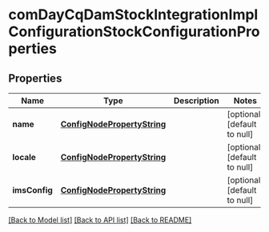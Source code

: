 # comDayCqDamStockIntegrationImplConfigurationStockConfigurationProperties

## Properties
Name | Type | Description | Notes
------------ | ------------- | ------------- | -------------
**name** | [**ConfigNodePropertyString**](ConfigNodePropertyString.md) |  | [optional] [default to null]
**locale** | [**ConfigNodePropertyString**](ConfigNodePropertyString.md) |  | [optional] [default to null]
**imsConfig** | [**ConfigNodePropertyString**](ConfigNodePropertyString.md) |  | [optional] [default to null]

[[Back to Model list]](../README.md#documentation-for-models) [[Back to API list]](../README.md#documentation-for-api-endpoints) [[Back to README]](../README.md)


